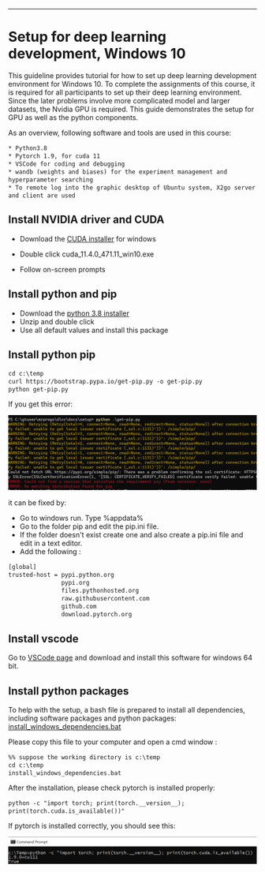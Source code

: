 ___
# Setup for deep learning development, Windows 10

This guideline provides tutorial for how to set up deep learning development environment for Windows 10. To complete the assignments of this course, it is required for all participants to set up their deep learning environment. Since the later problems involve more complicated model and larger datasets, the Nvidia GPU is required. This guide demonstrates the setup for GPU as well as the python components.

As an overview, following software and tools are used in this course:

    * Python3.8
    * Pytorch 1.9, for cuda 11
    * VSCode for coding and debugging
    * wandb (weights and biases) for the experiment management and hyperparameter searching
    * To remote log into the graphic desktop of Ubuntu system, X2go server and client are used

## Install NVIDIA driver and CUDA

- Download the [CUDA installer](https://developer.download.nvidia.com/compute/cuda/11.4.0/local_installers/cuda_11.4.0_471.11_win10.exe) for windows

- Double click cuda_11.4.0_471.11_win10.exe

- Follow on-screen prompts

## Install python and pip

- Download the [python 3.8 installer](https://www.python.org/ftp/python/3.8.10/python-3.8.10-amd64.exe)
- Unzip and double click
- Use all default values and install this package

## Install python pip

```
cd c:\temp
curl https://bootstrap.pypa.io/get-pip.py -o get-pip.py
python get-pip.py
```

If you get this error:

![error](images/setup/pip_error.png)

it can be fixed by:

- Go to windows run. Type %appdata%
- Go to the folder pip and edit the pip.ini file.
- If the folder doesn't exist create one and also create a pip.ini file and edit in a text editor.
- Add the following :
```
[global]
trusted-host = pypi.python.org
               pypi.org
               files.pythonhosted.org
               raw.githubusercontent.com
               github.com
               download.pytorch.org
```

## Install vscode

Go to [VSCode page](https://code.visualstudio.com/download#) and download and install this software for windows 64 bit.

## Install python packages

To help with the setup, a bash file is prepared to install all dependencies, including software packages and python packages:
[install_windows_dependencies.bat](setup/install_windows_dependencies.bat)

Please copy this file to your computer and open a cmd window :

```
%% suppose the working directory is c:\temp
cd c:\temp
install_windows_dependencies.bat
```

After the installation, please check pytorch is installed properly:
```
python -c "import torch; print(torch.__version__); print(torch.cuda.is_available())"
```

If pytorch is installed correctly, you should see this:

![pytorch](images/setup/check_pytorch_win10.png)
